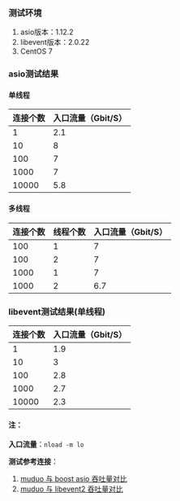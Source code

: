 ### 测试环境

1. asio版本：1.12.2
2. libevent版本：2.0.22
3. CentOS 7



### asio测试结果

#### 单线程

| 连接个数 | 入口流量（Gbit/S） |
| -------- | ------------------ |
| 1        | 2.1                |
| 10       | 8                  |
| 100      | 7                  |
| 1000     | 7                  |
| 10000    | 5.8                |

#### 多线程

| 连接个数 | 线程个数 | 入口流量（Gbit/S） |
| -------- | -------- | ------------------ |
| 100      | 1        | 7                  |
| 100      | 2        | 7                  |
| 1000     | 1        | 7                  |
| 1000     | 2        | 6.7                |

### libevent测试结果(单线程)

| 连接个数 | 入口流量（Gbit/S） |
| -------- | ------------------ |
| 1        | 1.9                |
| 10       | 3                  |
| 100      | 2.8                |
| 1000     | 2.7                |
| 10000    | 2.3                |

#### 注：

**入口流量**：`nload -m lo`

**测试参考连接**：

1. [muduo 与 boost asio 吞吐量对比](https://blog.csdn.net/Solstice/article/details/5863411)
2. [muduo 与 libevent2 吞吐量对比](https://blog.csdn.net/Solstice/article/details/5864889)

